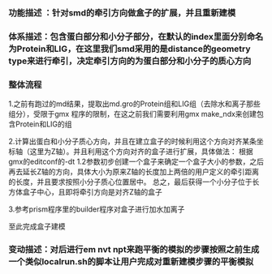 ### 功能描述 ：针对smd的牵引方向做盒子的扩展，并且重新建模

### 体系描述：包含蛋白部分和小分子部分，在默认的index里面分别命名为Protein和LIG，在这里我们smd采用的是distance的geometry type来进行牵引，决定牵引方向的为蛋白部分和小分子的质心方向

### 整体流程
1.之前有跑过的md结果，提取出md.gro的Protein组和LIG组（去除水和离子那些组分），受限于gmx 程序的限制，在这之前我们需要利用gmx make_ndx来创建包含Protein和LIG的组

2.计算出蛋白和小分子质心方向，并且在建立盒子的时候利用这个方向对齐某条坐标轴（这里为Z轴）。并且利用这个方向对齐的盒子进行扩展，具体做法：
根据gmx的editconf的-dt 1.2参数初步创建一个盒子来确定一个盒子大小的参数，之后再去延长Z轴的方向，具体大小为原来Z轴的长度加上两倍的用户定义的牵引距离的长度，并且要求按照小分子质心位置居中。
总之，最后获得一个小分子位于长方体盒子中心，且即将牵引方向是对齐Z轴的盒子

3.参考prism程序里的builder程序对盒子进行加水加离子

至此完成盒子建模

### 变动描述：对后进行em nvt npt来跑平衡的模拟的步骤按照之前生成一个类似localrun.sh的脚本让用户完成对重新建模步骤的平衡模拟